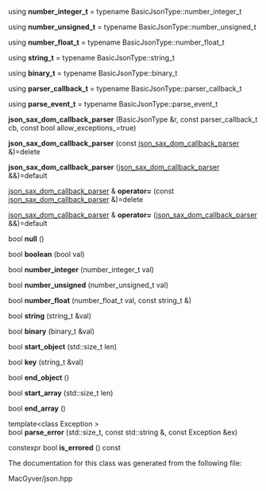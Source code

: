 <div id="classdetail_1_1json__sax__dom__callback__parser">

</div>

<span id="classdetail_1_1json__sax__dom__callback__parser"
label="classdetail_1_1json__sax__dom__callback__parser"></span>

<div class="DoxyCompactItemize">

<span id="classdetail_1_1json__sax__dom__callback__parser_a805d2376a8be006729228e507657f857"
label="classdetail_1_1json__sax__dom__callback__parser_a805d2376a8be006729228e507657f857"></span>
using **number_integer_t** = typename BasicJsonType::number_integer_t

<span id="classdetail_1_1json__sax__dom__callback__parser_a527423f339957cf7eec7cd05f9d6f106"
label="classdetail_1_1json__sax__dom__callback__parser_a527423f339957cf7eec7cd05f9d6f106"></span>
using **number_unsigned_t** = typename BasicJsonType::number_unsigned_t

<span id="classdetail_1_1json__sax__dom__callback__parser_ae41f77bc4357c69865f5cb75f1498dd6"
label="classdetail_1_1json__sax__dom__callback__parser_ae41f77bc4357c69865f5cb75f1498dd6"></span>
using **number_float_t** = typename BasicJsonType::number_float_t

<span id="classdetail_1_1json__sax__dom__callback__parser_a248c21d36a4595aeaa3c5cab612731ca"
label="classdetail_1_1json__sax__dom__callback__parser_a248c21d36a4595aeaa3c5cab612731ca"></span>
using **string_t** = typename BasicJsonType::string_t

<span id="classdetail_1_1json__sax__dom__callback__parser_a5cecb50b0919af3bcdf75e229460591f"
label="classdetail_1_1json__sax__dom__callback__parser_a5cecb50b0919af3bcdf75e229460591f"></span>
using **binary_t** = typename BasicJsonType::binary_t

<span id="classdetail_1_1json__sax__dom__callback__parser_ac11c03b17ae0e0919396e1eae5a6bc5a"
label="classdetail_1_1json__sax__dom__callback__parser_ac11c03b17ae0e0919396e1eae5a6bc5a"></span>
using **parser_callback_t** = typename BasicJsonType::parser_callback_t

<span id="classdetail_1_1json__sax__dom__callback__parser_aae0cf395c653f7118d0df402d8be865d"
label="classdetail_1_1json__sax__dom__callback__parser_aae0cf395c653f7118d0df402d8be865d"></span>
using **parse_event_t** = typename BasicJsonType::parse_event_t

</div>

<div class="DoxyCompactItemize">

<span id="classdetail_1_1json__sax__dom__callback__parser_ade1410ff5219a967e76ea507023055cc"
label="classdetail_1_1json__sax__dom__callback__parser_ade1410ff5219a967e76ea507023055cc"></span>
**json_sax_dom_callback_parser** (BasicJsonType &r, const
parser_callback_t cb, const bool allow_exceptions\_=true)

<span id="classdetail_1_1json__sax__dom__callback__parser_a403e14b01bdb6b5b31dd6ccf3598a6d8"
label="classdetail_1_1json__sax__dom__callback__parser_a403e14b01bdb6b5b31dd6ccf3598a6d8"></span>
**json_sax_dom_callback_parser** (const
[json_sax_dom_callback_parser](#classdetail_1_1json__sax__dom__callback__parser)
&)=delete

<span id="classdetail_1_1json__sax__dom__callback__parser_a825fdcbc245eab8b8401e1a59218dead"
label="classdetail_1_1json__sax__dom__callback__parser_a825fdcbc245eab8b8401e1a59218dead"></span>
**json_sax_dom_callback_parser**
([json_sax_dom_callback_parser](#classdetail_1_1json__sax__dom__callback__parser)
&&)=default

<span id="classdetail_1_1json__sax__dom__callback__parser_a3a155e6b5ebf8479c8deee5e32985c21"
label="classdetail_1_1json__sax__dom__callback__parser_a3a155e6b5ebf8479c8deee5e32985c21"></span>
[json_sax_dom_callback_parser](#classdetail_1_1json__sax__dom__callback__parser)
& **operator=** (const
[json_sax_dom_callback_parser](#classdetail_1_1json__sax__dom__callback__parser)
&)=delete

<span id="classdetail_1_1json__sax__dom__callback__parser_ad63862a3f61b9291d118fcdbfab8f9d2"
label="classdetail_1_1json__sax__dom__callback__parser_ad63862a3f61b9291d118fcdbfab8f9d2"></span>
[json_sax_dom_callback_parser](#classdetail_1_1json__sax__dom__callback__parser)
& **operator=**
([json_sax_dom_callback_parser](#classdetail_1_1json__sax__dom__callback__parser)
&&)=default

<span id="classdetail_1_1json__sax__dom__callback__parser_ac9a48bfa59d8d5e9a06eb0eca3323b40"
label="classdetail_1_1json__sax__dom__callback__parser_ac9a48bfa59d8d5e9a06eb0eca3323b40"></span>
bool **null** ()

<span id="classdetail_1_1json__sax__dom__callback__parser_a0271644d2fff14bd481b687feca8308f"
label="classdetail_1_1json__sax__dom__callback__parser_a0271644d2fff14bd481b687feca8308f"></span>
bool **boolean** (bool val)

<span id="classdetail_1_1json__sax__dom__callback__parser_ae4a683e50f719dec769f2a2b8d93f1a4"
label="classdetail_1_1json__sax__dom__callback__parser_ae4a683e50f719dec769f2a2b8d93f1a4"></span>
bool **number_integer** (number_integer_t val)

<span id="classdetail_1_1json__sax__dom__callback__parser_accd35b1b70cf5a9216d497c70e8b07e9"
label="classdetail_1_1json__sax__dom__callback__parser_accd35b1b70cf5a9216d497c70e8b07e9"></span>
bool **number_unsigned** (number_unsigned_t val)

<span id="classdetail_1_1json__sax__dom__callback__parser_a264a55fe4970110efb57853dab984f6a"
label="classdetail_1_1json__sax__dom__callback__parser_a264a55fe4970110efb57853dab984f6a"></span>
bool **number_float** (number_float_t val, const string_t &)

<span id="classdetail_1_1json__sax__dom__callback__parser_a39d9c56b0e55e805fb5c3e881680f376"
label="classdetail_1_1json__sax__dom__callback__parser_a39d9c56b0e55e805fb5c3e881680f376"></span>
bool **string** (string_t &val)

<span id="classdetail_1_1json__sax__dom__callback__parser_aed38754f5043a49644b133fdaebf749e"
label="classdetail_1_1json__sax__dom__callback__parser_aed38754f5043a49644b133fdaebf749e"></span>
bool **binary** (binary_t &val)

<span id="classdetail_1_1json__sax__dom__callback__parser_a5e78ec63eed401c3c56689d32472376a"
label="classdetail_1_1json__sax__dom__callback__parser_a5e78ec63eed401c3c56689d32472376a"></span>
bool **start_object** (std::size_t len)

<span id="classdetail_1_1json__sax__dom__callback__parser_a82a83c66ef7f2754d9374bda95535958"
label="classdetail_1_1json__sax__dom__callback__parser_a82a83c66ef7f2754d9374bda95535958"></span>
bool **key** (string_t &val)

<span id="classdetail_1_1json__sax__dom__callback__parser_a8598580c5e72641d3d5b7a471c727fd7"
label="classdetail_1_1json__sax__dom__callback__parser_a8598580c5e72641d3d5b7a471c727fd7"></span>
bool **end_object** ()

<span id="classdetail_1_1json__sax__dom__callback__parser_a6e6c97a9d73f4e98ed881b3833b570a9"
label="classdetail_1_1json__sax__dom__callback__parser_a6e6c97a9d73f4e98ed881b3833b570a9"></span>
bool **start_array** (std::size_t len)

<span id="classdetail_1_1json__sax__dom__callback__parser_a815c791c31c4dc3e6f4662e3216424cd"
label="classdetail_1_1json__sax__dom__callback__parser_a815c791c31c4dc3e6f4662e3216424cd"></span>
bool **end_array** ()

<span id="classdetail_1_1json__sax__dom__callback__parser_a0b517399e4b41d27449baea9fcfddbac"
label="classdetail_1_1json__sax__dom__callback__parser_a0b517399e4b41d27449baea9fcfddbac"></span>
template$<$class Exception $>$   
bool **parse_error** (std::size_t, const std::string &, const Exception
&ex)

<span id="classdetail_1_1json__sax__dom__callback__parser_a2751d9c6f137a594ced3fccb06f10a34"
label="classdetail_1_1json__sax__dom__callback__parser_a2751d9c6f137a594ced3fccb06f10a34"></span>
constexpr bool **is_errored** () const

</div>

The documentation for this class was generated from the following file:

<div class="DoxyCompactItemize">

MacGyver/json.hpp

</div>
